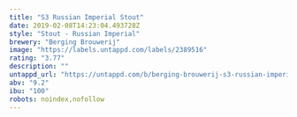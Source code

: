 ```yaml
---
title: "S3 Russian Imperial Stout"
date: 2019-02-08T14:23:04.493728Z
style: "Stout - Russian Imperial"
brewery: "Berging Brouwerij"
image: "https://labels.untappd.com/labels/2389516"
rating: "3.77"
description: ""
untappd_url: "https://untappd.com/b/berging-brouwerij-s3-russian-imperial-stout/2389516"
abv: "9.2"
ibu: "100"
robots: noindex,nofollow
---
```

